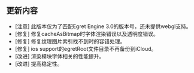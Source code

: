 ## 更新内容

* [注意] 此版本仅为了匹配Egret Engine 3.0的版本号，还未提供webgl支持。
* [修复] 修复cacheAsBitmap时字体渲染错误以及透明度错误。
* [修复] 修复纹理图片索引找不到时的容错处理。
* [修复] ios support的egretRoot文件目录不再备份到iCloud。
* [改进] 渲染模块字体相关的性能提升。
* [改进] 提高稳定性。